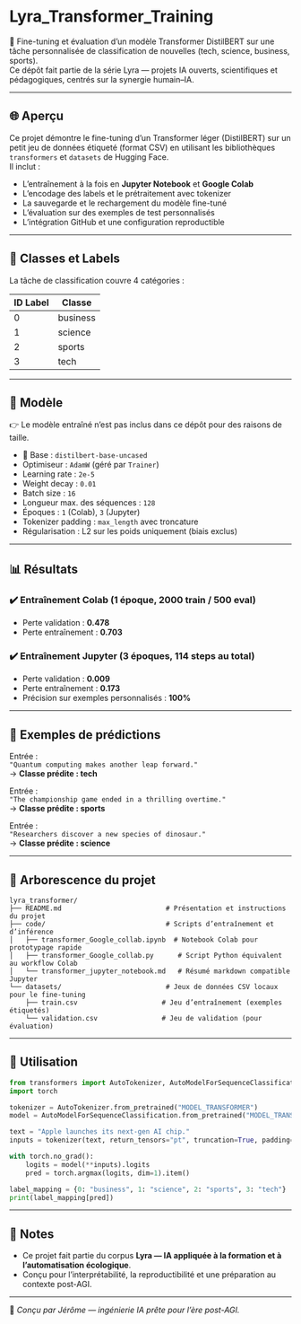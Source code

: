 # Lyra_Transformer_Training

🧠 Fine-tuning et évaluation d’un modèle Transformer DistilBERT sur une tâche personnalisée de classification de nouvelles (tech, science, business, sports).  
Ce dépôt fait partie de la série Lyra — projets IA ouverts, scientifiques et pédagogiques, centrés sur la synergie humain–IA.

---

## 🌐 Aperçu

Ce projet démontre le fine-tuning d’un Transformer léger (DistilBERT) sur un petit jeu de données étiqueté (format CSV) en utilisant les bibliothèques `transformers` et `datasets` de Hugging Face.  
Il inclut :  
- L’entraînement à la fois en **Jupyter Notebook** et **Google Colab**  
- L’encodage des labels et le prétraitement avec tokenizer  
- La sauvegarde et le rechargement du modèle fine-tuné  
- L’évaluation sur des exemples de test personnalisés  
- L’intégration GitHub et une configuration reproductible  

---

## 🧾 Classes et Labels

La tâche de classification couvre 4 catégories :

| ID Label | Classe    |
|----------|-----------|
| 0        | business  |
| 1        | science   |
| 2        | sports    |
| 3        | tech      |

---

## 🧪 Modèle

👉 Le modèle entraîné n’est pas inclus dans ce dépôt pour des raisons de taille.

- 🧠 Base : `distilbert-base-uncased`  
- Optimiseur : `AdamW` (géré par `Trainer`)  
- Learning rate : `2e-5`  
- Weight decay : `0.01`  
- Batch size : `16`  
- Longueur max. des séquences : `128`  
- Époques : `1` (Colab), `3` (Jupyter)  
- Tokenizer padding : `max_length` avec troncature  
- Régularisation : L2 sur les poids uniquement (biais exclus)  

---

## 📊 Résultats

### ✔️ Entraînement Colab (1 époque, 2000 train / 500 eval)
- Perte validation : **0.478**  
- Perte entraînement : **0.703**  

### ✔️ Entraînement Jupyter (3 époques, 114 steps au total)
- Perte validation : **0.009**  
- Perte entraînement : **0.173**  
- Précision sur exemples personnalisés : **100%**  

---

## 💬 Exemples de prédictions

Entrée :  
`"Quantum computing makes another leap forward."`  
→ **Classe prédite : tech**  

Entrée :  
`"The championship game ended in a thrilling overtime."`  
→ **Classe prédite : sports**  

Entrée :  
`"Researchers discover a new species of dinosaur."`  
→ **Classe prédite : science**  

---

## 💾 Arborescence du projet

```
lyra_transformer/                       
├── README.md                          # Présentation et instructions du projet
├── code/                              # Scripts d’entraînement et d’inférence
│   ├── transformer_Google_collab.ipynb  # Notebook Colab pour prototypage rapide
│   ├── transformer_Google_collab.py      # Script Python équivalent au workflow Colab
│   └── transformer_jupyter_notebook.md   # Résumé markdown compatible Jupyter
└── datasets/                          # Jeux de données CSV locaux pour le fine-tuning
    ├── train.csv                     # Jeu d’entraînement (exemples étiquetés)
    └── validation.csv                # Jeu de validation (pour évaluation)
```

---

## 🚀 Utilisation

```python
from transformers import AutoTokenizer, AutoModelForSequenceClassification
import torch

tokenizer = AutoTokenizer.from_pretrained("MODEL_TRANSFORMER")
model = AutoModelForSequenceClassification.from_pretrained("MODEL_TRANSFORMER")

text = "Apple launches its next-gen AI chip."
inputs = tokenizer(text, return_tensors="pt", truncation=True, padding="max_length", max_length=128)

with torch.no_grad():
    logits = model(**inputs).logits
    pred = torch.argmax(logits, dim=1).item()

label_mapping = {0: "business", 1: "science", 2: "sports", 3: "tech"}
print(label_mapping[pred])
```

---

## 🧭 Notes

- Ce projet fait partie du corpus **Lyra — IA appliquée à la formation et à l’automatisation écologique**.  
- Conçu pour l’interprétabilité, la reproductibilité et une préparation au contexte post-AGI.  

---

🧬 *Conçu par Jérôme — ingénierie IA prête pour l’ère post-AGI.*
